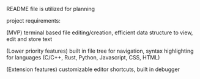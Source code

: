 README file is utilized for planning

project requirements:

(MVP)
terminal based file editing/creation, efficient data structure to view, edit and store text

(Lower priority features)
built in file tree for navigation, syntax highlighting for languages (C/C++, Rust, Python, Javascript, CSS, HTML)

(Extension features)
customizable editor shortcuts, built in debugger    